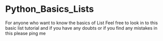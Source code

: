 # Python_Basics_Lists
For anyone who want to know the basics of List 
Feel free to look in to this basic list tutorial and if you have any doubts or if you find any mistakes in this please ping me 
